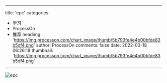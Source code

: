 
---
title: 'epc'
categories: 
 - 学习
 - ProcessOn
 - 推荐
headimg: 'https://img.processon.com/chart_image/thumb/5b793fe4e4b00bfde83b5df4.png'
author: ProcessOn
comments: false
date: 2022-03-18 06:26:18
thumbnail: 'https://img.processon.com/chart_image/thumb/5b793fe4e4b00bfde83b5df4.png'
---

<div>   
<img class="thumb" alt="epc" src="https://img.processon.com/chart_image/thumb/5b793fe4e4b00bfde83b5df4.png" referrerpolicy="no-referrer">
<p></p>  
</div>
            